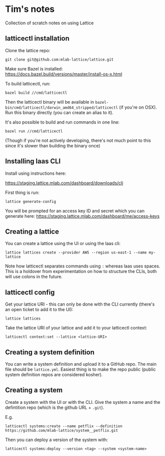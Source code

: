 # Tim's notes

Collection of scratch notes on using Lattice

## latticectl installation

Clone the lattice repo:

```
git clone git@github.com:mlab-lattice/lattice.git
```

Make sure Bazel is installed: https://docs.bazel.build/versions/master/install-os-x.html

To build latticectl, run:

```
bazel build //cmd/latticectl
```

Then the latticectl binary will be available in `bazel-bin/cmd/latticectl/darwin_amd64_stripped/latticectl` (if you're on OSX).
Run this binary directly (you can create an alias to it).

It's also possible to build and run commands in one line:

```
bazel run //cmd/latticectl
```

(Though if you're not actively developing, there's not much point to this since it's slower than building the binary once)

## Installing laas CLI

Install using instructions here:

https://staging.lattice.mlab.com/dashboard/downloads/cli

First thing is run:

```
lattice generate-config
```

You will be prompted for an access key ID and secret which you can generate here: https://staging.lattice.mlab.com/dashboard/me/access-keys

## Creating a lattice

You can create a lattice using the UI or using the laas cli:

```
lattice lattices create --provider AWS --region us-east-1 --name my-lattice
```

Note how latticectl separates commands using `:` whereas laas uses spaces. This is a holdover from experimentation on how to
structure the CLIs, both will use colons in the future.

## latticectl config

Get your lattice URI - this can only be done with the CLI currently (there's an open ticket to add it to the UI):

```
lattice lattices
```

Take the lattice URI of your lattice and add it to your latticectl context:

```
latticectl context:set --lattice <lattice-URI>
```

## Creating a system definition

You can write a system definition and upload it to a GitHub repo. The main file should be `lattice.yml`. Easiest thing
is to make the repo public (public system definition repos are considered kosher).

## Creating a system

Create a system with the UI or with the CLI. Give the system a name and the defintition repo (which is the github URL + `.git`).

E.g.

```
latticectl systems:create --name petflix --definition https://github.com/mlab-lattice/system__petflix.git
```

Then you can deploy a version of the system with:

```
latticectl systems:deploy --version <tag> --system <system-name>
```
